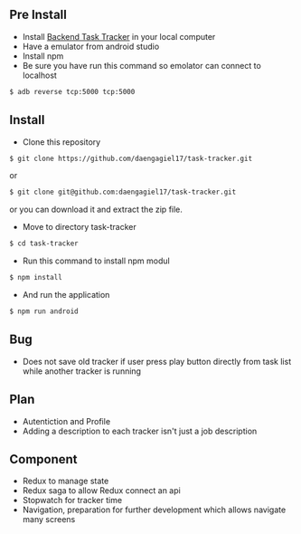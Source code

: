## Pre Install

- Install [Backend Task Tracker](https://github.com/daengagiel17) in your local computer
- Have a emulator from android studio
- Install npm
- Be sure you have run this command so emolator can connect to localhost
```sh
$ adb reverse tcp:5000 tcp:5000
```

## Install
- Clone this repository
```sh
$ git clone https://github.com/daengagiel17/task-tracker.git
```
or
```sh
$ git clone git@github.com:daengagiel17/task-tracker.git
```
or you can download it and extract the zip file.
- Move to directory task-tracker
```sh
$ cd task-tracker
```
- Run this command to install npm modul
```sh
$ npm install
```
- And run the application
```sh
$ npm run android
```

## Bug
- Does not save old tracker if user press play button directly from task list while another tracker is running

## Plan 
- Autentiction and Profile
- Adding a description to each tracker isn't just a job description

## Component 
- Redux to manage state
- Redux saga to allow Redux connect an api
- Stopwatch for tracker time
- Navigation, preparation for further development which allows navigate many screens